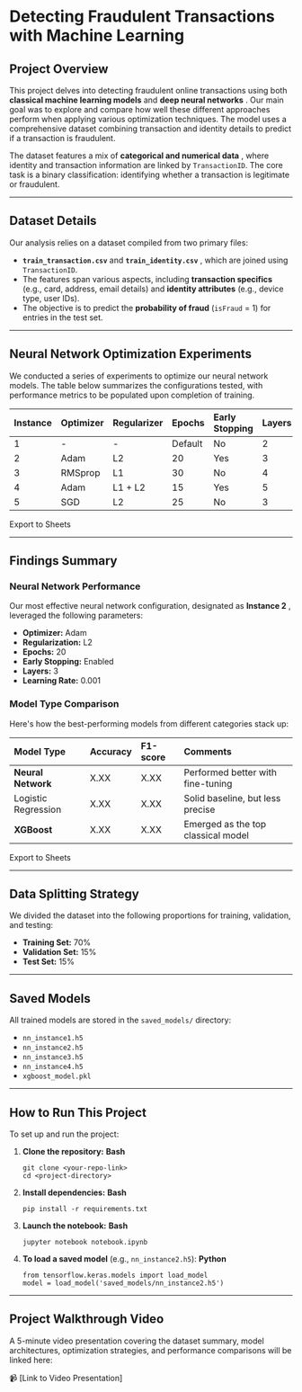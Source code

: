 # Detecting Fraudulent Transactions with Machine Learning

## Project Overview

This project delves into detecting fraudulent online transactions using both **classical machine learning models** and  **deep neural networks** . Our main goal was to explore and compare how well these different approaches perform when applying various optimization techniques. The model uses a comprehensive dataset combining transaction and identity details to predict if a transaction is fraudulent.

The dataset features a mix of  **categorical and numerical data** , where identity and transaction information are linked by `TransactionID`. The core task is a binary classification: identifying whether a transaction is legitimate or fraudulent.

---

## Dataset Details

Our analysis relies on a dataset compiled from two primary files:

* **`train_transaction.csv`** and  **`train_identity.csv`** , which are joined using `TransactionID`.
* The features span various aspects, including **transaction specifics** (e.g., card, address, email details) and **identity attributes** (e.g., device type, user IDs).
* The objective is to predict the **probability of fraud** (`isFraud` = 1) for entries in the test set.

---

## Neural Network Optimization Experiments

We conducted a series of experiments to optimize our neural network models. The table below summarizes the configurations tested, with performance metrics to be populated upon completion of training.

| Instance | Optimizer | Regularizer | Epochs  | Early Stopping | Layers | Learning Rate | Accuracy | F1-score | Precision | Recall |
| :------- | :-------- | :---------- | :------ | :------------- | :----- | :------------ | :------- | :------- | :-------- | :----- |
| 1        | -         | -           | Default | No             | 2      | Default       |          |          |           |        |
| 2        | Adam      | L2          | 20      | Yes            | 3      | 0.001         |          |          |           |        |
| 3        | RMSprop   | L1          | 30      | No             | 4      | 0.0005        |          |          |           |        |
| 4        | Adam      | L1 + L2     | 15      | Yes            | 5      | 0.0001        |          |          |           |        |
| 5        | SGD       | L2          | 25      | No             | 3      | 0.01          |          |          |           |        |

Export to Sheets

---

## Findings Summary

### Neural Network Performance

Our most effective neural network configuration, designated as  **Instance 2** , leveraged the following parameters:

* **Optimizer:** Adam
* **Regularization:** L2
* **Epochs:** 20
* **Early Stopping:** Enabled
* **Layers:** 3
* **Learning Rate:** 0.001

### Model Type Comparison

Here's how the best-performing models from different categories stack up:

| Model Type               | Accuracy | F1-score | Comments                           |
| :----------------------- | :------- | :------- | :--------------------------------- |
| **Neural Network** | X.XX     | X.XX     | Performed better with fine-tuning  |
| Logistic Regression      | X.XX     | X.XX     | Solid baseline, but less precise   |
| **XGBoost**        | X.XX     | X.XX     | Emerged as the top classical model |

Export to Sheets

---

## Data Splitting Strategy

We divided the dataset into the following proportions for training, validation, and testing:

* **Training Set:** 70%
* **Validation Set:** 15%
* **Test Set:** 15%

---

## Saved Models

All trained models are stored in the `saved_models/` directory:

* `nn_instance1.h5`
* `nn_instance2.h5`
* `nn_instance3.h5`
* `nn_instance4.h5`
* `xgboost_model.pkl`

---

## How to Run This Project

To set up and run the project:

1. **Clone the repository:**
   **Bash**

   ```
   git clone <your-repo-link>
   cd <project-directory>
   ```
2. **Install dependencies:**
   **Bash**

   ```
   pip install -r requirements.txt
   ```
3. **Launch the notebook:**
   **Bash**

   ```
   jupyter notebook notebook.ipynb
   ```
4. **To load a saved model** (e.g., `nn_instance2.h5`):
   **Python**

   ```
   from tensorflow.keras.models import load_model
   model = load_model('saved_models/nn_instance2.h5')
   ```

---

## Project Walkthrough Video

A 5-minute video presentation covering the dataset summary, model architectures, optimization strategies, and performance comparisons will be linked here:

📹 [Link to Video Presentation]

